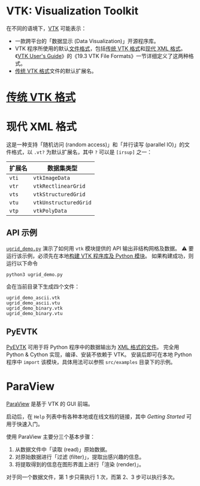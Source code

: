 # VTK: Visualization Toolkit

在不同的语境下，[VTK](https://www.vtk.org) 可能表示：
- 一款跨平台的「数据显示 (Data Visualization)」开源程序库。
- VTK 程序所使用的默认[文件格式](#文件格式)，包括[传统 VTK 格式](./legacy_vtk_format.md#传统-VTK-格式)和[现代 XML 格式](#现代-XML-格式)。《[VTK User's Guide](https://www.kitware.com/products/books/VTKUsersGuide.pdf)》的《19.3 VTK File Formats》一节详细定义了这两种格式。
- [传统 VTK 格式](./legacy_vtk_format.md#传统-VTK-格式)文件的默认扩展名。

# [传统 VTK 格式](./legacy_vtk_format.md#传统-VTK-格式)

# 现代 XML 格式
这是一种支持「随机访问 (random access)」和「并行读写 (parallel IO)」的文件格式，以 `.vt?` 为默认扩展名，其中 `?` 可以是 `[irsup]` 之一：

| 扩展名 | 数据集类型              |
| ----- | --------------------- |
| `vti` | `vtkImageData`        |
| `vtr` | `vtkRectlinearGrid`   |
| `vts` | `vtkStructuredGrid`   |
| `vtu` | `vtkUnstructuredGrid` |
| `vtp` | `vtkPolyData`         |

## API 示例
[`ugrid_demo.py`](./ugrid_demo.py) 演示了如何用 `vtk` 模块提供的 API 输出非结构网格及数据。
⚠️ 要运行该示例，必须先在本地[构建 VTK 程序库及 Python 模块](https://vtk.org/Wiki/VTK/Configure_and_Build)。
如果构建成功，则运行以下命令
```shell
python3 ugrid_demo.py 
```
会在当前目录下生成四个文件：
```shell
ugrid_demo_ascii.vtk
ugrid_demo_ascii.vtu
ugrid_demo_binary.vtk
ugrid_demo_binary.vtu
```

## PyEVTK
[PyEVTK](https://bitbucket.org/pauloh/pyevtk) 可用于将 Python 程序中的数据输出为 [XML 格式的文件](#现代-XML-格式)。
完全用 Python & Cython 实现，编译、安装不依赖于 VTK。
安装后即可在本地 Python 程序中 `import` 该模块，具体用法可以参照 `src/examples` 目录下的示例。

# ParaView
[ParaView](https://www.paraview.org) 是基于 VTK 的 GUI 前端。

启动后，在 `Help` 列表中有各种本地或在线文档的链接，其中 *Getting Started* 可用于快速入门。

使用 ParaView 主要分三个基本步骤：
1. 从数据文件中「读取 (read)」原始数据。
2. 对原始数据进行「过滤 (filter)」，提取出感兴趣的信息。
3. 将提取得到的信息在图形界面上进行「渲染 (render)」。

对于同一个数据文件，第 1 步只需执行 1 次，而第 2、3 步可以执行多次。
